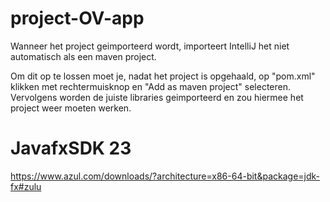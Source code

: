 # project-OV-app

Wanneer het project geimporteerd wordt, importeert IntelliJ het niet automatisch als een maven project. 

Om dit op te lossen moet je, nadat het project is opgehaald, op "pom.xml" klikken met rechtermuisknop en "Add as maven project" selecteren. 
Vervolgens worden de juiste libraries geimporteerd en zou hiermee het project weer moeten werken.


# JavafxSDK 23
https://www.azul.com/downloads/?architecture=x86-64-bit&package=jdk-fx#zulu
